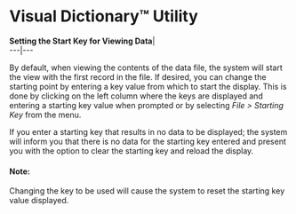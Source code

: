 # Visual Dictionary™ Utility

**Setting the Start Key for Viewing Data**|   
---|---  
  
By default, when viewing the contents of the data file, the system will start the view with the first record in the file. If desired, you can change the starting point by entering a key value from which to start the display. This is done by clicking on the left column where the keys are displayed and entering a starting key value when prompted or by selecting _File > Starting Key_ from the menu.

If you enter a starting key that results in no data to be displayed; the system will inform you that there is no data for the starting key entered and present you with the option to clear the starting key and reload the display.

#### **Note:**  
Changing the key to be used will cause the system to reset the starting key value displayed.
